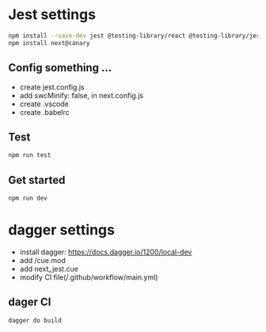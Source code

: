 # Jest settings
```sh
npm install --save-dev jest @testing-library/react @testing-library/jest-dom jest-environment-jsdom
npm install next@canary  
```
## Config something ...
- create jest.config.js
- add swcMinify: false, in next.config.js
- create .vscode
- create .babelrc

## Test
```sh
npm run test
```

## Get started
```sh
npm run dev
```



# dagger settings
- install dagger: https://docs.dagger.io/1200/local-dev
- add /cue.mod
- add next_jest.cue
- modify CI file(/.github/workflow/main.yml)


## dager CI
```sh
dagger do build
```